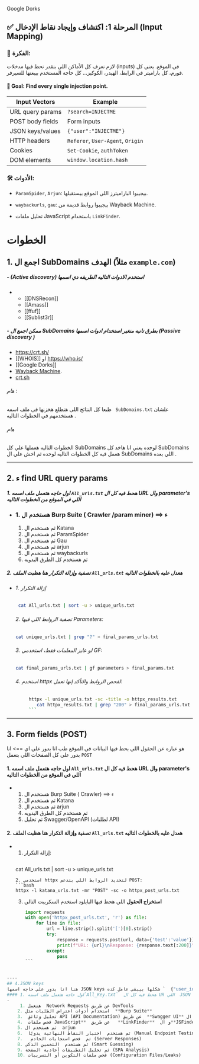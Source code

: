 Google Dorks
## ✅ المرحلة 1: **اكتشاف وإيجاد نقاط الإدخال (Input Mapping)**

### 📌 الفكرة:

لازم نعرف كل الأماكن اللي بنقدر نحط فيها مدخلات (inputs) في الموقع. يعني كل فورم، كل باراميتر في الرابط، الهيدر، الكوكيز… كل حاجة المستخدم بيبعتها للسيرفر.

#### 🔎 **Goal**: Find **every single injection point**.

| Input Vectors    | Example                           |
| ---------------- | --------------------------------- |
| URL query params | `?search=INJECTME`                |
| POST body fields | Form inputs                       |
| JSON keys/values | `{"user":"INJECTME"}`             |
| HTTP headers     | `Referer`, `User-Agent`, `Origin` |
| Cookies          | `Set-Cookie`, `authToken`         |
| DOM elements     | `window.location.hash`            |

### 🛠 الأدوات:

- `ParamSpider`, `Arjun`: بيجيبوا الباراميترز اللي الموقع بيستقبلها.
    
- `waybackurls`, `gau`: بيجيبوا روابط قديمة من Wayback Machine.
    
- تحليل ملفات JavaScript باستخدام `LinkFinder`.
    

# الخطوات 
## 1. اجمع ال  SubDomains الهدف (مثلاً `example.com`)
##### -  (Active discovery)    استخدم الادوات التاليه  الطريقه دي اسمها   
- 
	- [[DNSRecon]] 
	- [[Amass]]
	- [[ffuf]]
	- [[Sublist3r]]

##### - ممكن اجمع ال SubDomains بطرق تانيه منغير استخدام ادوات  اسمها  (Passive discovery )

- https://crt.sh/
- [[WHOIS]] او  https://who.is/
- [[Google Dorks]]
-    [Wayback Machine](https://web.archive.org/).
-  [crt.sh](https://crt.sh/) 

###### هام :
طبعا كل النتائج اللي هتطلع هخزنها في ملف اسمه  ` SubDomains.txt` علشان هستخدمهم في الخطوات التاليه . 
###### هام 
الخطوات التاليه هعملها علي كل SubDomains لوحده يعني انا هاخد كل SubDomains هعمل فيه كل  الخطوات التاليه لوحده ثم اخش علي ال SubDomains اللي بعده  .

----
## 2. ء find URL query params
##### 1. اول حاجه هتعمل ملف اسمه `All_urls.txt`  هحط فيه كل ال URL وال parameter's اللي  في الموقع من الخطوات التاليه
- 
	### 1. هستخدم ال Burp Suite ( Crawler /param miner)  ==> ء
	1. ثم هستخدم ال Katana 
	2. ثم هستخدم ال ParamSpider
	3. ثم هستخدم ال Gau
	4. ثم هستخدم ال  arjun
	5.  ثم هستخدم ال  waybackurls
	6.  ثم هستخدم  كل الطرق اليدويه  
	
#####  2. تصفية وإزالة التكرار  هنا هظبت الملف `All_urls.txt` هعدل عليه  بالخطوات التاليه 

- 
	###### 1. إزالة التكرار
	```bash
     cat All_urls.txt | sort -u > unique_urls.txt
     ```
	###### 2. تصفية الروابط اللي فيها Parameters: 
	 ```bash
     cat unique_urls.txt | grep "?" > final_params_urls.txt
     ```
	###### 3. لو عايز المعلمات فقط، استخدمي GF:
	 ```bash
     cat final_params_urls.txt | gf parameters > final_params.txt
     ```
	###### 4. استخدم  httpx لفحص الروابط والتأكد إنها تعمل:
  ```bash
       httpx -l unique_urls.txt -sc -title -o httpx_results.txt
          cat httpx_results.txt | grep "200" > final_params_urls.txt
       ```


----
## 3.  Form fields (POST)

هو عباره عن الحقول اللي بحط فيها البيانات في الموقع طب انا بدور علي اي  ==> انا بدور علي كل الصفحات اللي بتعمل `POST` 

#### 1. اول حاجه هتعمل ملف اسمه `All_urls.txt`  هحط فيه كل ال URL وال parameter's اللي  في الموقع من الخطوات التاليه
- 
	 1. هستخدم ال Burp Suite ( Crawler)  ==> ء
	2. ثم هستخدم ال Katana 
	3. ثم هستخدم ال  arjun
	4.  ثم هستخدم  كل الطرق اليدويه 
	5.   ثم تحليل Swagger/OpenAPI (لطلبات API)

#### 2. تصفية وإزالة التكرار  هنا هظبت الملف `All_urls.txt` هعدل عليه  بالخطوات التاليه 

- 
	 1. إزالة التكرار:
		```bash
     cat All_urls.txt | sort -u > unique_urls.txt
     ```
	 2. استخدمي httpx لتحديد الروابط اللي بتدعم POST:
	 ```bash
    httpx -l katana_urls.txt -mr "POST" -sc -o httpx_post_urls.txt
     ```
	 3. **استخراج الحقول** اللي هحط فيها البايلود استخدم السكريبت التالي 
```python
       import requests
       with open('httpx_post_urls.txt', 'r') as file:
           for line in file:
               url = line.strip().split('[')[0].strip()
               try:
                   response = requests.post(url, data={'test':'value'})
                   print(f"URL: {url}\nResponse: {response.text[:200]}")
               except:
                   pass
       ```
	

----
## 4.JSON keys
هنا انا بدور علي حاجه اسمها JSON keys شكلها بيبقي عامل كده `  {"user_id":123, "token":"abc"}`
#### 1. اول حاجه هتعمل ملف اسمه`All_Key.txt`  هحط فيه كل ال UR اللي  JSON keys في الموقع من الخطوات التاليه
- 
	 1. هتعمل  Network Requests عن طريق DevTools
	2. استخدام أدوات اعتراض الطلبات مثل  **Burp Suite**
	3.  تحليل وثائق API (API Documentation) عن طريق  **Swagger UI** و ال **Postman**
	4.  فحص ملفات JavaScript**  عن طريق   **LinkFinder**  و ال**JSFinder** 
	5. ثم هستخدم ال  arjun 
	6.  ثم هستخدم  اختبار النقاط النهائية يدويًا (Manual Endpoint Testing)
	7.   ثم  فحص استجابات الخادم (Server Responses)
	8. ثم هستخدم  التخمين الذكي (Smart Guessing)
	9. ثم تحليل التطبيقات أحادية الصفحة (SPA Analysis)
	10. فحص ملفات التكوين أو التسريبات (Configuration Files/Leaks)
